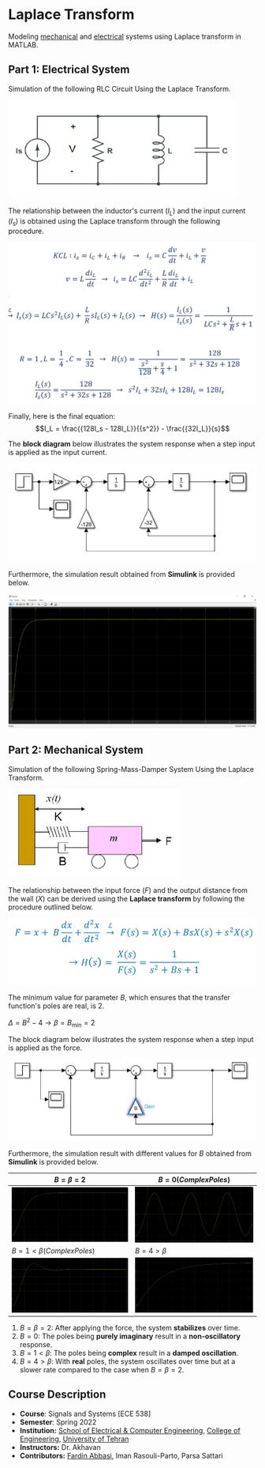 # Laplace Transform
Modeling [mechanical](https://github.com/fardinabbasi/Laplace_Transform/blob/main/Part2.slx) and [electrical](https://github.com/fardinabbasi/Laplace_Transform/blob/main/Part1.slx) systems using Laplace transform in MATLAB.

## Part 1: Electrical System
Simulation of the following RLC Circuit Using the Laplace Transform.

<img src="./doc/rlc.jpg">

The relationship between the inductor's current $(I_L)$ and the input current $(I_s)$ is obtained using the Laplace transform through the following procedure.

<img src="./doc/kcl.jpg">

Finally, here is the final equation:
$$I_L = \frac{{128I_s - 128I_L}}{{s^2}} - \frac{{32I_L}}{s}$$

The **block diagram** below illustrates the system response when a step input is applied as the input current.

<img src="./doc/block.jpg">

Furthermore, the simulation result obtained from **Simulink** is provided below.

<img src="./doc/s1.jpg">

## Part 2: Mechanical System
Simulation of the following Spring-Mass-Damper System Using the Laplace Transform.

<img src="./doc/damper.jpg">

The relationship between the input force $(F)$ and the output distance from the wall $(X)$ can be derived using the **Laplace transform** by following the procedure outlined below.

<img src="./doc/force.jpg">

The minimum value for parameter $B$, which ensures that the transfer function's poles are real, is 2.

$\Delta = B^2 - 4 \rightarrow \beta = B_{\text{min}} = 2$

The block diagram below illustrates the system response when a step input is applied as the force.

<img src="./doc/block2.jpg">

Furthermore, the simulation result with different values for $B$ obtained from **Simulink** is provided below.

| $B = \beta =2$ | $B = 0 (Complex Poles)$ |
| --- | --- |
| <img src="./doc/r1.jpg"> | <img src="./doc/r2.jpg"> |
| $B = 1 < \beta (Complex Poles)$ | $B = 4 > \beta$  |
| <img src="./doc/r3.jpg"> | <img src="./doc/r4.jpg"> |

1. $B = \beta =2$: After applying the force, the system **stabilizes** over time.
2. $B = 0$: The poles being **purely imaginary** result in a **non-oscillatory** response.
3. $B = 1 < \beta$: The poles being **complex** result in a **damped oscillation**.
4. $B = 4 > \beta$: With **real** poles, the system oscillates over time but at a slower rate compared to the case when $B = \beta =2$.

## Course Description
- **Course**: Signals and Systems [ECE 538]
- **Semester**: Spring 2022
- **Institution:** [School of Electrical & Computer Engineering](https://ece.ut.ac.ir/en/), [College of Engineering](https://eng.ut.ac.ir/en), [University of Tehran](https://ut.ac.ir/en)
- **Instructors:** Dr. Akhavan
- **Contributors:** [Fardin Abbasi](https://github.com/fardinabbasi), Iman Rasouli-Parto, Parsa Sattari
